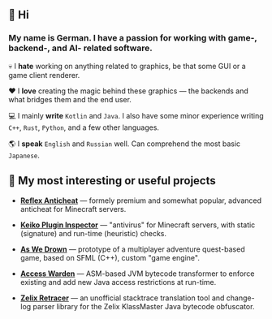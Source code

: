 ## 👋 Hi




### My name is German. I have a passion for working with game-, backend-, and AI- related software.


💀 I **hate** working on anything related to graphics, be that some GUI or a game client renderer.

❤️ I **love** creating the magic behind these graphics — the backends and what bridges them and the end user.

💻 I mainly **write** `Kotlin` and `Java`. I also have some minor experience writing `C++`, `Rust`, `Python`, and a few other languages.

🌎 I **speak** `English` and `Russian` well. Can comprehend the most basic `Japanese`.







## 📝 My most interesting or useful projects

* [**Reflex Anticheat**](https://github.com/MeGysssTaa/reflex-anticheat-internals) — formely premium and somewhat popular, advanced anticheat for Minecraft servers.

* [**Keiko Plugin Inspector**](https://github.com/MeGysssTaa/keiko-plugin-inspector) — "antivirus" for Minecraft servers, with static (signature) and run-time (heuristic) checks.
  
* [**As We Drown**](https://github.com/AsWeDrown) — prototype of a multiplayer adventure quest-based game, based on SFML (C++), custom "game engine".

* [**Access Warden**](https://github.com/MeGysssTaa/access-warden) — ASM-based JVM bytecode transformer to enforce existing and add new Java access restrictions at run-time.

* [**Zelix Retracer**](https://github.com/MeGysssTaa/zelix-retracer) — an unofficial stacktrace translation tool and change-log parser library for the Zelix KlassMaster Java bytecode obfuscator.





